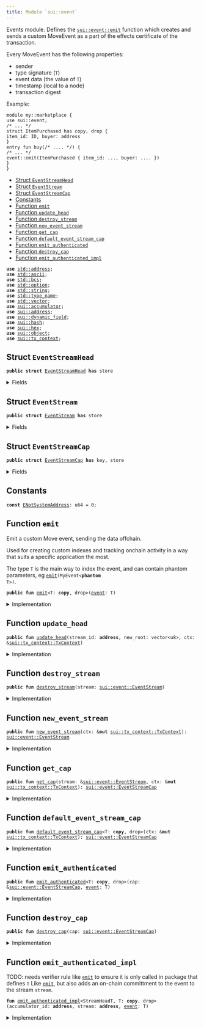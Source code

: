 ```yaml
---
title: Module `sui::event`
---
```


Events module. Defines the <code><a href="../sui/event.md#sui_event_emit">sui::event::emit</a></code> function which
creates and sends a custom MoveEvent as a part of the effects
certificate of the transaction.

Every MoveEvent has the following properties:
- sender
- type signature (<code>T</code>)
- event data (the value of <code>T</code>)
- timestamp (local to a node)
- transaction digest

Example:
```
module my::marketplace {
use sui::event;
/* ... */
struct ItemPurchased has copy, drop {
item_id: ID, buyer: address
}
entry fun buy(/* .... */) {
/* ... */
event::emit(ItemPurchased { item_id: ..., buyer: .... })
}
}
```


-  [Struct `EventStreamHead`](#sui_event_EventStreamHead)
-  [Struct `EventStream`](#sui_event_EventStream)
-  [Struct `EventStreamCap`](#sui_event_EventStreamCap)
-  [Constants](#@Constants_0)
-  [Function `emit`](#sui_event_emit)
-  [Function `update_head`](#sui_event_update_head)
-  [Function `destroy_stream`](#sui_event_destroy_stream)
-  [Function `new_event_stream`](#sui_event_new_event_stream)
-  [Function `get_cap`](#sui_event_get_cap)
-  [Function `default_event_stream_cap`](#sui_event_default_event_stream_cap)
-  [Function `emit_authenticated`](#sui_event_emit_authenticated)
-  [Function `destroy_cap`](#sui_event_destroy_cap)
-  [Function `emit_authenticated_impl`](#sui_event_emit_authenticated_impl)


<pre><code><b>use</b> <a href="../std/address.md#std_address">std::address</a>;
<b>use</b> <a href="../std/ascii.md#std_ascii">std::ascii</a>;
<b>use</b> <a href="../std/bcs.md#std_bcs">std::bcs</a>;
<b>use</b> <a href="../std/option.md#std_option">std::option</a>;
<b>use</b> <a href="../std/string.md#std_string">std::string</a>;
<b>use</b> <a href="../std/type_name.md#std_type_name">std::type_name</a>;
<b>use</b> <a href="../std/vector.md#std_vector">std::vector</a>;
<b>use</b> <a href="../sui/accumulator.md#sui_accumulator">sui::accumulator</a>;
<b>use</b> <a href="../sui/address.md#sui_address">sui::address</a>;
<b>use</b> <a href="../sui/dynamic_field.md#sui_dynamic_field">sui::dynamic_field</a>;
<b>use</b> <a href="../sui/hash.md#sui_hash">sui::hash</a>;
<b>use</b> <a href="../sui/hex.md#sui_hex">sui::hex</a>;
<b>use</b> <a href="../sui/object.md#sui_object">sui::object</a>;
<b>use</b> <a href="../sui/tx_context.md#sui_tx_context">sui::tx_context</a>;
</code></pre>



<a name="sui_event_EventStreamHead"></a>

## Struct `EventStreamHead`



<pre><code><b>public</b> <b>struct</b> <a href="../sui/event.md#sui_event_EventStreamHead">EventStreamHead</a> <b>has</b> store
</code></pre>



<details>
<summary>Fields</summary>


<dl>
<dt>
<code>root: vector&lt;u8&gt;</code>
</dt>
<dd>
</dd>
<dt>
<code>prev: vector&lt;u8&gt;</code>
</dt>
<dd>
</dd>
</dl>


</details>

<a name="sui_event_EventStream"></a>

## Struct `EventStream`



<pre><code><b>public</b> <b>struct</b> <a href="../sui/event.md#sui_event_EventStream">EventStream</a> <b>has</b> store
</code></pre>



<details>
<summary>Fields</summary>


<dl>
<dt>
<code>name: <a href="../sui/object.md#sui_object_UID">sui::object::UID</a></code>
</dt>
<dd>
</dd>
</dl>


</details>

<a name="sui_event_EventStreamCap"></a>

## Struct `EventStreamCap`



<pre><code><b>public</b> <b>struct</b> <a href="../sui/event.md#sui_event_EventStreamCap">EventStreamCap</a> <b>has</b> key, store
</code></pre>



<details>
<summary>Fields</summary>


<dl>
<dt>
<code>id: <a href="../sui/object.md#sui_object_UID">sui::object::UID</a></code>
</dt>
<dd>
</dd>
<dt>
<code>stream_id: <b>address</b></code>
</dt>
<dd>
</dd>
</dl>


</details>

<a name="@Constants_0"></a>

## Constants


<a name="sui_event_ENotSystemAddress"></a>



<pre><code><b>const</b> <a href="../sui/event.md#sui_event_ENotSystemAddress">ENotSystemAddress</a>: u64 = 0;
</code></pre>



<a name="sui_event_emit"></a>

## Function `emit`

Emit a custom Move event, sending the data offchain.

Used for creating custom indexes and tracking onchain
activity in a way that suits a specific application the most.

The type <code>T</code> is the main way to index the event, and can contain
phantom parameters, eg <code><a href="../sui/event.md#sui_event_emit">emit</a>(MyEvent&lt;<b>phantom</b> T&gt;)</code>.


<pre><code><b>public</b> <b>fun</b> <a href="../sui/event.md#sui_event_emit">emit</a>&lt;T: <b>copy</b>, drop&gt;(<a href="../sui/event.md#sui_event">event</a>: T)
</code></pre>



<details>
<summary>Implementation</summary>


<pre><code><b>public</b> <b>native</b> <b>fun</b> <a href="../sui/event.md#sui_event_emit">emit</a>&lt;T: <b>copy</b> + drop&gt;(<a href="../sui/event.md#sui_event">event</a>: T);
</code></pre>



</details>

<a name="sui_event_update_head"></a>

## Function `update_head`



<pre><code><b>public</b> <b>fun</b> <a href="../sui/event.md#sui_event_update_head">update_head</a>(stream_id: <b>address</b>, new_root: vector&lt;u8&gt;, ctx: &<a href="../sui/tx_context.md#sui_tx_context_TxContext">sui::tx_context::TxContext</a>)
</code></pre>



<details>
<summary>Implementation</summary>


<pre><code><b>public</b> <b>fun</b> <a href="../sui/event.md#sui_event_update_head">update_head</a>(stream_id: <b>address</b>, new_root: vector&lt;u8&gt;, ctx: &TxContext) {
    <b>assert</b>!(ctx.sender() == @0x0, <a href="../sui/event.md#sui_event_ENotSystemAddress">ENotSystemAddress</a>);
    <b>let</b> name = <a href="../sui/accumulator.md#sui_accumulator_get_accumulator_field_name">accumulator::get_accumulator_field_name</a>&lt;<a href="../sui/event.md#sui_event_EventStreamHead">EventStreamHead</a>&gt;(stream_id);
    <b>let</b> <b>mut</b> accumulator_root = <a href="../sui/object.md#sui_object_sui_accumulator_root_object_id">object::sui_accumulator_root_object_id</a>();
    <b>if</b> (<a href="../sui/dynamic_field.md#sui_dynamic_field_exists_with_type">dynamic_field::exists_with_type</a>&lt;<a href="../sui/accumulator.md#sui_accumulator_Key">accumulator::Key</a>, <a href="../sui/event.md#sui_event_EventStreamHead">EventStreamHead</a>&gt;(&accumulator_root, name)) {
        <b>let</b> head: &<b>mut</b> <a href="../sui/event.md#sui_event_EventStreamHead">EventStreamHead</a> = <a href="../sui/dynamic_field.md#sui_dynamic_field_borrow_mut">dynamic_field::borrow_mut</a>(&<b>mut</b> accumulator_root, name);
        <b>let</b> prev_bytes = <a href="../sui/bcs.md#sui_bcs_to_bytes">bcs::to_bytes</a>(head);
        <b>let</b> prev = <a href="../sui/hash.md#sui_hash_blake2b256">hash::blake2b256</a>(&prev_bytes);
        head.prev = prev;
        head.root = new_root;
    } <b>else</b> {
        <b>let</b> head = <a href="../sui/event.md#sui_event_EventStreamHead">EventStreamHead</a> {
            root: new_root,
            prev: <a href="../sui/address.md#sui_address_to_bytes">address::to_bytes</a>(<a href="../sui/address.md#sui_address_from_u256">address::from_u256</a>(0)),
        };
        <a href="../sui/dynamic_field.md#sui_dynamic_field_add">dynamic_field::add</a>(&<b>mut</b> accumulator_root, name, head);
    };
    <a href="../sui/object.md#sui_object_delete">object::delete</a>(accumulator_root);
}
</code></pre>



</details>

<a name="sui_event_destroy_stream"></a>

## Function `destroy_stream`



<pre><code><b>public</b> <b>fun</b> <a href="../sui/event.md#sui_event_destroy_stream">destroy_stream</a>(stream: <a href="../sui/event.md#sui_event_EventStream">sui::event::EventStream</a>)
</code></pre>



<details>
<summary>Implementation</summary>


<pre><code><b>public</b> <b>fun</b> <a href="../sui/event.md#sui_event_destroy_stream">destroy_stream</a>(stream: <a href="../sui/event.md#sui_event_EventStream">EventStream</a>) {
    <b>let</b> <a href="../sui/event.md#sui_event_EventStream">EventStream</a> { name } = stream;
    name.delete();
}
</code></pre>



</details>

<a name="sui_event_new_event_stream"></a>

## Function `new_event_stream`



<pre><code><b>public</b> <b>fun</b> <a href="../sui/event.md#sui_event_new_event_stream">new_event_stream</a>(ctx: &<b>mut</b> <a href="../sui/tx_context.md#sui_tx_context_TxContext">sui::tx_context::TxContext</a>): <a href="../sui/event.md#sui_event_EventStream">sui::event::EventStream</a>
</code></pre>



<details>
<summary>Implementation</summary>


<pre><code><b>public</b> <b>fun</b> <a href="../sui/event.md#sui_event_new_event_stream">new_event_stream</a>(ctx: &<b>mut</b> TxContext): <a href="../sui/event.md#sui_event_EventStream">EventStream</a> {
    <a href="../sui/event.md#sui_event_EventStream">EventStream</a> {
        name: <a href="../sui/object.md#sui_object_new">object::new</a>(ctx),
    }
}
</code></pre>



</details>

<a name="sui_event_get_cap"></a>

## Function `get_cap`



<pre><code><b>public</b> <b>fun</b> <a href="../sui/event.md#sui_event_get_cap">get_cap</a>(stream: &<a href="../sui/event.md#sui_event_EventStream">sui::event::EventStream</a>, ctx: &<b>mut</b> <a href="../sui/tx_context.md#sui_tx_context_TxContext">sui::tx_context::TxContext</a>): <a href="../sui/event.md#sui_event_EventStreamCap">sui::event::EventStreamCap</a>
</code></pre>



<details>
<summary>Implementation</summary>


<pre><code><b>public</b> <b>fun</b> <a href="../sui/event.md#sui_event_get_cap">get_cap</a>(stream: &<a href="../sui/event.md#sui_event_EventStream">EventStream</a>, ctx: &<b>mut</b> TxContext): <a href="../sui/event.md#sui_event_EventStreamCap">EventStreamCap</a> {
    <a href="../sui/event.md#sui_event_EventStreamCap">EventStreamCap</a> {
        id: <a href="../sui/object.md#sui_object_new">object::new</a>(ctx),
        stream_id: stream.name.to_address(),
    }
}
</code></pre>



</details>

<a name="sui_event_default_event_stream_cap"></a>

## Function `default_event_stream_cap`



<pre><code><b>public</b> <b>fun</b> <a href="../sui/event.md#sui_event_default_event_stream_cap">default_event_stream_cap</a>&lt;T: <b>copy</b>, drop&gt;(ctx: &<b>mut</b> <a href="../sui/tx_context.md#sui_tx_context_TxContext">sui::tx_context::TxContext</a>): <a href="../sui/event.md#sui_event_EventStreamCap">sui::event::EventStreamCap</a>
</code></pre>



<details>
<summary>Implementation</summary>


<pre><code><b>public</b> <b>fun</b> <a href="../sui/event.md#sui_event_default_event_stream_cap">default_event_stream_cap</a>&lt;T: <b>copy</b> + drop&gt;(ctx: &<b>mut</b> TxContext): <a href="../sui/event.md#sui_event_EventStreamCap">EventStreamCap</a> {
    <a href="../sui/event.md#sui_event_EventStreamCap">EventStreamCap</a> {
        id: <a href="../sui/object.md#sui_object_new">object::new</a>(ctx),
        stream_id: type_name::get_original_package_id&lt;T&gt;(),
    }
}
</code></pre>



</details>

<a name="sui_event_emit_authenticated"></a>

## Function `emit_authenticated`



<pre><code><b>public</b> <b>fun</b> <a href="../sui/event.md#sui_event_emit_authenticated">emit_authenticated</a>&lt;T: <b>copy</b>, drop&gt;(cap: &<a href="../sui/event.md#sui_event_EventStreamCap">sui::event::EventStreamCap</a>, <a href="../sui/event.md#sui_event">event</a>: T)
</code></pre>



<details>
<summary>Implementation</summary>


<pre><code><b>public</b> <b>fun</b> <a href="../sui/event.md#sui_event_emit_authenticated">emit_authenticated</a>&lt;T: <b>copy</b> + drop&gt;(cap: &<a href="../sui/event.md#sui_event_EventStreamCap">EventStreamCap</a>, <a href="../sui/event.md#sui_event">event</a>: T) {
    <b>let</b> accumulator_addr = <a href="../sui/accumulator.md#sui_accumulator_get_accumulator_field_address">accumulator::get_accumulator_field_address</a>&lt;<a href="../sui/event.md#sui_event_EventStreamHead">EventStreamHead</a>&gt;(cap.stream_id);
    <a href="../sui/event.md#sui_event_emit_authenticated_impl">emit_authenticated_impl</a>&lt;<a href="../sui/event.md#sui_event_EventStreamHead">EventStreamHead</a>, T&gt;(accumulator_addr, cap.stream_id, <a href="../sui/event.md#sui_event">event</a>);
}
</code></pre>



</details>

<a name="sui_event_destroy_cap"></a>

## Function `destroy_cap`



<pre><code><b>public</b> <b>fun</b> <a href="../sui/event.md#sui_event_destroy_cap">destroy_cap</a>(cap: <a href="../sui/event.md#sui_event_EventStreamCap">sui::event::EventStreamCap</a>)
</code></pre>



<details>
<summary>Implementation</summary>


<pre><code><b>public</b> <b>fun</b> <a href="../sui/event.md#sui_event_destroy_cap">destroy_cap</a>(cap: <a href="../sui/event.md#sui_event_EventStreamCap">EventStreamCap</a>) {
    <b>let</b> <a href="../sui/event.md#sui_event_EventStreamCap">EventStreamCap</a> { id, .. } = cap;
    id.delete();
}
</code></pre>



</details>

<a name="sui_event_emit_authenticated_impl"></a>

## Function `emit_authenticated_impl`

TODO: needs verifier rule like <code><a href="../sui/event.md#sui_event_emit">emit</a></code> to ensure it is only called in package that defines <code>T</code>
Like <code><a href="../sui/event.md#sui_event_emit">emit</a></code>, but also adds an on-chain committment to the event to the
stream <code>stream</code>.


<pre><code><b>fun</b> <a href="../sui/event.md#sui_event_emit_authenticated_impl">emit_authenticated_impl</a>&lt;StreamHeadT, T: <b>copy</b>, drop&gt;(accumulator_id: <b>address</b>, stream: <b>address</b>, <a href="../sui/event.md#sui_event">event</a>: T)
</code></pre>



<details>
<summary>Implementation</summary>


<pre><code><b>native</b> <b>fun</b> <a href="../sui/event.md#sui_event_emit_authenticated_impl">emit_authenticated_impl</a>&lt;StreamHeadT, T: <b>copy</b> + drop&gt;(accumulator_id: <b>address</b>, stream: <b>address</b>, <a href="../sui/event.md#sui_event">event</a>: T);
</code></pre>



</details>
